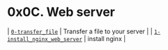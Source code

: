 # 0x0C. Web server
| [`0-transfer_file`](0-transfer_file) | Transfer a file to your server |
| [`1-install_nginx_web_server`](1-install_nginx_web_server) | install nginx |
